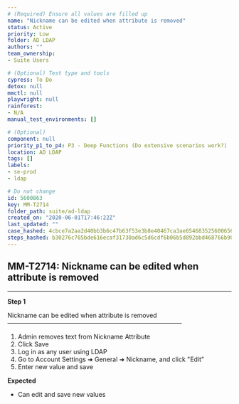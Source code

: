 ```yaml
---
# (Required) Ensure all values are filled up
name: "Nickname can be edited when attribute is removed"
status: Active
priority: Low
folder: AD LDAP
authors: ""
team_ownership: 
- Suite Users

# (Optional) Test type and tools
cypress: To Do
detox: null
mmctl: null
playwright: null
rainforest: 
- N/A
manual_test_environments: []

# (Optional)
component: null
priority_p1_to_p4: P3 - Deep Functions (Do extensive scenarios work?)
location: AD LDAP
tags: []
labels: 
- se-prod
- ldap

# Do not change
id: 5600863
key: MM-T2714
folder_path: suite/ad-ldap
created_on: "2020-06-01T17:46:22Z"
last_updated: ""
case_hashed: 4cbce7a2aa2d40bb3b6c47b63f53e3b8e40467ca3ae6546835256006569d1d2abf6702939281df12e90e59fe534756f4
steps_hashed: b30276c785bde616ecaf31730ad6c5d6cdf6b06b5d892bbd468766b909dbf26b59d89b55263a6b310e200d63fa93fe1e
---
```


## MM-T2714: Nickname can be edited when attribute is removed

---

**Step 1**

Nickname can be edited when attribute is removed\
————————————————————————————

1. Admin removes text from Nickname Attribute
2. Click Save
3. Log in as any user using LDAP
4. Go to Account Settings ➜ General ➜ Nickname, and click "Edit"
5. Enter new value and save

**Expected**

- Can edit and save new values
